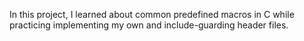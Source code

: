 In this project, I learned about common predefined macros in C while
practicing implementing my own and include-guarding header files.
